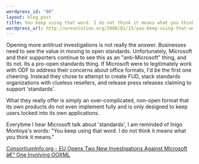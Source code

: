 ```yaml
--- 
wordpress_id: "80"
layout: blog_post
title: You keep using that word. I do not think it means what you think it means.
wordpress_url: http://wrevolution.org/2008/01/15/you-keep-using-that-word-i-do-not-think-it-means-what-you-think-it-means/
---
```

Opening more antitrust investigations is not really the answer.  Businesses need to see the value in moving to open standards.  Unfortunately, Microsoft and their supporters continue to see this as an "anti-Microsoft" thing, and its not.  Its a pro-open standards thing.  If Microsoft were to legitimately work with ODF to address their concerns about office formats, I'd be the first one cheering.  Instead they chose to attempt to create FUD, stack standards organizations with clueless resellers, and release press releases claiming to support 'standards'.  

What they really offer is simply an over-complicated, non-open format that its own products do not even implement fully and is only designed to keep users locked into its own applications.

Everytime I hear Microsoft talk about 'standards', I am reminded of Inigo Montoya's words: "You keep using that word. I do not think it means what you think it means."

<a href="http://www.consortiuminfo.org/standardsblog/article.php?story=20080114105017559">ConsortiumInfo.org - EU Opens Two New Investigations Against Microsoft â€“ One Involving OOXML</a>
